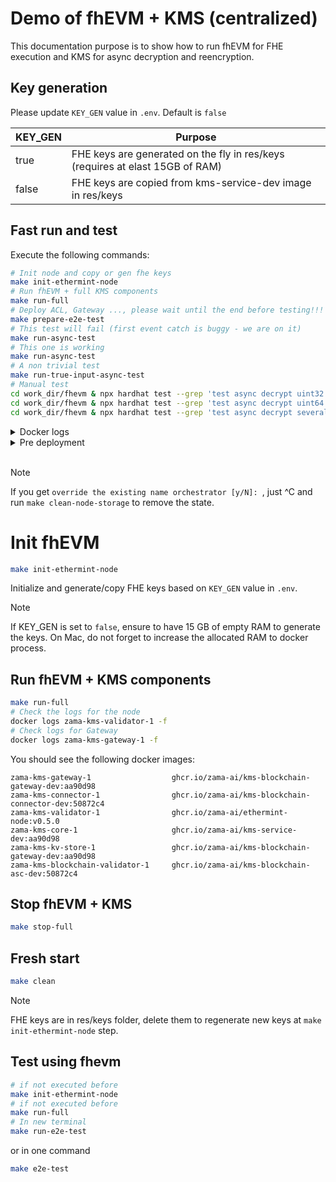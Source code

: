# Demo of fhEVM + KMS (centralized)

This documentation purpose is to show how to run fhEVM for FHE execution and KMS for async decryption and reencryption. 


 ## Key generation

 Please update `KEY_GEN` value in `.env`. Default is `false`

| KEY_GEN | Purpose                                                                       |
|---------|-------------------------------------------------------------------------------|
| true    | FHE keys are generated on the fly in res/keys (requires at elast 15GB of RAM) |
| false   | FHE keys are copied from kms-service-dev image in res/keys                    |




## Fast run and test

Execute the following commands:

```bash
# Init node and copy or gen fhe keys
make init-ethermint-node
# Run fhEVM + full KMS components 
make run-full
# Deploy ACL, Gateway ..., please wait until the end before testing!!!
make prepare-e2e-test
# This test will fail (first event catch is buggy - we are on it)
make run-async-test
# This one is working
make run-async-test
# A non trivial test
make run-true-input-async-test
# Manual test
cd work_dir/fhevm & npx hardhat test --grep 'test async decrypt uint32'
cd work_dir/fhevm & npx hardhat test --grep 'test async decrypt uint64'
cd work_dir/fhevm & npx hardhat test --grep 'test async decrypt several addresses'
```



<details><summary>Docker logs</summary>
<p>

```bash
# Check logs for Gateway
docker logs zama-kms-gateway-1 -f 

# On the second try you should see

# 2024-06-27T16:59:35.432399Z  INFO gateway::events::manager: ⭐ event_decryption: 1
# 2024-06-27T16:59:35.432410Z  INFO gateway::events::manager: Handled event decryption: 1
# 2024-06-27T16:59:35.432460Z  INFO gateway::blockchain::ciphertext_provider: Getting ciphertext for ct_handle: "aa9f8f90ebf0fa8e30caee92f0b97e158f1ec659b363101d07beac9b0cc90200"
# 2024-06-27T16:59:35.436144Z  INFO gateway::blockchain::handlers: 🚀 request_id: 1, fhe_type: euint8
# 2024-06-27T16:59:35.439802Z  INFO gateway::blockchain::kms_blockchain: 📦 Stored ciphertext, handle: 00008138b65173b5c57fc98d0fce54e5ff10635127e526144ffbe21d7099e3a1e1516574
# 2024-06-27T16:59:35.439813Z  INFO gateway::blockchain::kms_blockchain: 🍊 Decrypting ciphertext of size: 33080

# Check the logs for the node
docker logs zama-kms-validator-1 -f
```

</p>
</details>



<details><summary>Pre deployment</summary>
<p>
You should see the pre-processing steps, i.e. deployment of ACL, Gateway, KMSVerifier ...

```bash
Generating typings for: 22 artifacts in dir: types for target: ethers-v6
Successfully generated 50 typings!
Compiled 22 Solidity files successfully (evm target: cancun).
bigint: Failed to load bindings, pure JS will be used (try npm run rebuild?)
gatewayContractAddress written to gateway/.env.gateway successfully!
gateway/lib/PredeployAddress.sol file has been generated successfully.
bigint: Failed to load bindings, pure JS will be used (try npm run rebuild?)
ACL address 0x2Fb4341027eb1d2aD8B5D9708187df8633cAFA92 written successfully!
./lib/ACLAddress.sol file generated successfully!
bigint: Failed to load bindings, pure JS will be used (try npm run rebuild?)
TFHE Executor address 0x05fD9B5EFE0a996095f42Ed7e77c390810CF660c written successfully!
./lib/FHEVMCoprocessorAddress.sol file generated successfully!
bigint: Failed to load bindings, pure JS will be used (try npm run rebuild?)
KMS Verifier address 0x12B064FB845C1cc05e9493856a1D637a73e944bE written successfully!
./lib/KMSVerifierAddress.sol file generated successfully!
bigint: Failed to load bindings, pure JS will be used (try npm run rebuild?)
ACL was deployed at address: 0x2Fb4341027eb1d2aD8B5D9708187df8633cAFA92
bigint: Failed to load bindings, pure JS will be used (try npm run rebuild?)
TFHEExecutor was deployed at address: 0x05fD9B5EFE0a996095f42Ed7e77c390810CF660c
bigint: Failed to load bindings, pure JS will be used (try npm run rebuild?)
KMSVerifier was deployed at address: 0x12B064FB845C1cc05e9493856a1D637a73e944bE
bigint: Failed to load bindings, pure JS will be used (try npm run rebuild?)
privateKey 717fd99986df414889fd8b51069d4f90a50af72e542c58ee065f5883779099c6
ownerAddress 0x305F1F471e9baCFF2b3549F9601f9A4BEafc94e1
GatewayContract was deployed at address:  0xc8c9303Cd7F337fab769686B593B87DC3403E0ce
Account 0x97F272ccfef4026A1F3f0e0E879d514627B84E69 was succesfully added as an gateway relayer

```

</p>
</details>

<br />


> [!NOTE]  
> If you get `override the existing name orchestrator [y/N]: `, just ^C and  run `make clean-node-storage` to remove the state.

# Init fhEVM

```bash
make init-ethermint-node 
```

Initialize and generate/copy FHE keys based on `KEY_GEN` value in `.env`.

> [!NOTE]  
> If KEY_GEN is set to `false`, ensure to have 15 GB of empty RAM to generate the keys. On Mac, do not forget to increase the allocated RAM to docker process. 

## Run fhEVM + KMS components

```bash
make run-full
# Check the logs for the node
docker logs zama-kms-validator-1 -f
# Check logs for Gateway
docker logs zama-kms-gateway-1 -f     
```

You should see the following docker images:

```
zama-kms-gateway-1		            ghcr.io/zama-ai/kms-blockchain-gateway-dev:aa90d98
zama-kms-connector-1		        ghcr.io/zama-ai/kms-blockchain-connector-dev:50872c4
zama-kms-validator-1		        ghcr.io/zama-ai/ethermint-node:v0.5.0
zama-kms-core-1		                ghcr.io/zama-ai/kms-service-dev:aa90d98
zama-kms-kv-store-1		            ghcr.io/zama-ai/kms-blockchain-gateway-dev:aa90d98
zama-kms-blockchain-validator-1		ghcr.io/zama-ai/kms-blockchain-asc-dev:50872c4
```

## Stop fhEVM + KMS 

```bash
make stop-full
```

## Fresh start

```bash
make clean
```

> [!NOTE]  
> FHE keys are in res/keys folder, delete them to regenerate new keys at ```make init-ethermint-node``` step.


## Test using fhevm

```bash
# if not executed before
make init-ethermint-node 
# if not executed before
make run-full
# In new terminal
make run-e2e-test
```

or in one command 

```bash
make e2e-test
```




